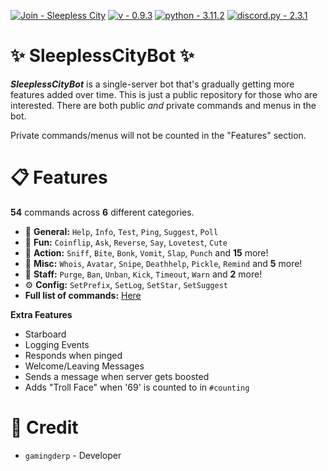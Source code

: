 [![Join - Sleepless City](https://img.shields.io/badge/Join-Sleepless_City-7289da?logo=Discord)](https://discord.gg/UecWG8pK7r)
[![v - 0.9.3](https://img.shields.io/badge/v-0.9.3-FF0000)](https://)
[![python - 3.11.2](https://img.shields.io/badge/python-3.11.2-0096FF?logo=Python)](https://)
[![discord.py - 2.3.1](https://img.shields.io/badge/discord.py-2.3.1-FFFF00?logo=Python)](https://github.com/Rapptz/discord.py)


# ✨ SleeplessCityBot ✨
***SleeplessCityBot*** is a single-server bot that's gradually getting more features added over time. This is just a public repository for those who are interested. There are both public *and* private commands and menus in the bot. 

Private commands/menus will not be counted in the "Features" section.


# 📋 Features
**54** commands across **6** different categories.

- 📌 **General:** `Help`, `Info`, `Test`, `Ping`, `Suggest`, `Poll`
- 🎉 **Fun:** `Coinflip`, `Ask`, `Reverse`, `Say`, `Lovetest`, `Cute`
- 🎯 **Action:** `Sniff`, `Bite`, `Bonk`, `Vomit`, `Slap`, `Punch` and **15** more!
- 🧮 **Misc:** `Whois`, `Avatar`, `Snipe`, `Deathhelp`, `Pickle`, `Remind` and **5** more!
- 🔰 **Staff:** `Purge`, `Ban`, `Unban`, `Kick`, `Timeout`, `Warn` and **2** more!
- ⚙️ **Config:** `SetPrefix`, `SetLog`, `SetStar`, `SetSuggest`
- **Full list of commands:** [Here](https://github.com/GamingDerp/SleeplessNightsBot/blob/main/COMMANDS.md)

**Extra Features**
- Starboard
- Logging Events
- Responds when pinged
- Welcome/Leaving Messages
- Sends a message when server gets boosted
- Adds "Troll Face" when '69' is counted to in `#counting`

# 📑 Credit
- `gamingderp` - Developer

